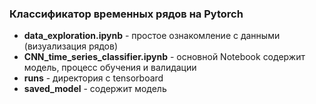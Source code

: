### Классификатор временных рядов на Pytorch

* **data_exploration.ipynb** - простое ознакомление с данными (визуализация рядов)
* **CNN_time_series_classifier.ipynb** - основной Notebook содержит модель, процесс обучения и валидации 
* **runs** - директория с tensorboard 
* **saved_model** - содержит модель 